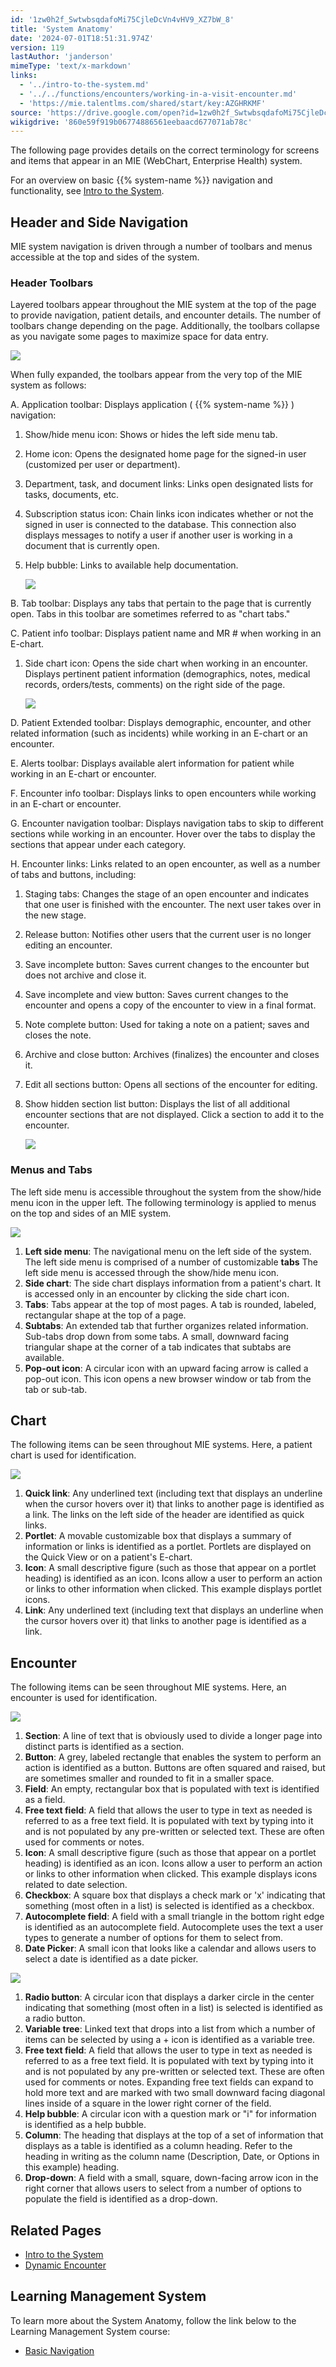 ```yaml
---
id: '1zw0h2f_SwtwbsqdafoMi75CjleDcVn4vHV9_XZ7bW_8'
title: 'System Anatomy'
date: '2024-07-01T18:51:31.974Z'
version: 119
lastAuthor: 'janderson'
mimeType: 'text/x-markdown'
links:
  - '../intro-to-the-system.md'
  - '../../functions/encounters/working-in-a-visit-encounter.md'
  - 'https://mie.talentlms.com/shared/start/key:AZGHRKMF'
source: 'https://drive.google.com/open?id=1zw0h2f_SwtwbsqdafoMi75CjleDcVn4vHV9_XZ7bW_8'
wikigdrive: '860e59f919b06774886561eebaacd677071ab78c'
---
```

The following page provides details on the correct terminology for screens and items that appear in an MIE (WebChart, Enterprise Health) system.

For an overview on basic {{% system-name %}} navigation and functionality, see [Intro to the System](../intro-to-the-system.md).

## Header and Side Navigation

MIE system navigation is driven through a number of toolbars and menus accessible at the top and sides of the system.

### Header Toolbars

Layered toolbars appear throughout the MIE system at the top of the page to provide navigation, patient details, and encounter details. The number of toolbars change depending on the page. Additionally, the toolbars collapse as you navigate some pages to maximize space for data entry.

![](../system-anatomy.assets/f801232756e795be4e4d6caaab141acf.png)

When fully expanded, the toolbars appear from the very top of the MIE system as follows:

A. Application toolbar: Displays application ( {{% system-name %}} ) navigation:

1. Show/hide menu icon: Shows or hides the left side menu tab.
2. Home icon: Opens the designated home page for the signed-in user (customized per user or department).
3. Department, task, and document links: Links open designated lists for tasks, documents, etc.
4. Subscription status icon: Chain links icon indicates whether or not the signed in user is connected to the database. This connection also displays messages to notify a user if another user is working in a document that is currently open.
5. Help bubble: Links to available help documentation.

    ![](../system-anatomy.assets/9e013b714cc8409722c8257f383bbc31.png)

B. Tab toolbar: Displays any tabs that pertain to the page that is currently open. Tabs in this toolbar are sometimes referred to as "chart tabs."

C. Patient info toolbar: Displays patient name and MR # when working in an E-chart.

1. Side chart icon: Opens the side chart when working in an encounter. Displays pertinent patient information (demographics, notes, medical records, orders/tests, comments) on the right side of the page.

    ![](../system-anatomy.assets/bd97d467d82a6d81f00bc02a2cab0eb0.png)

D. Patient Extended toolbar: Displays demographic, encounter, and other related information (such as incidents) while working in an E-chart or an encounter.

E. Alerts toolbar: Displays available alert information for patient while working in an E-chart or encounter.

F. Encounter info toolbar: Displays links to open encounters while working in an E-chart or encounter.

G. Encounter navigation toolbar: Displays navigation tabs to skip to different sections while working in an encounter. Hover over the tabs to display the sections that appear under each category.

H. Encounter links: Links related to an open encounter, as well as a number of tabs and buttons, including:

1. Staging tabs: Changes the stage of an open encounter and indicates that one user is finished with the encounter. The next user takes over in the new stage.
2. Release button: Notifies other users that the current user is no longer editing an encounter.
3. Save incomplete button: Saves current changes to the encounter but does not archive and close it.
4. Save incomplete and view button: Saves current changes to the encounter and opens a copy of the encounter to view in a final format.
5. Note complete button: Used for taking a note on a patient; saves and closes the note.
6. Archive and close button: Archives (finalizes) the encounter and closes it.
7. Edit all sections button: Opens all sections of the encounter for editing.
8. Show hidden section list button: Displays the list of all additional encounter sections that are not displayed. Click a section to add it to the encounter.

    ![](../system-anatomy.assets/ff661c073f6a045ad0591b820299c861.png)

### Menus and Tabs

The left side menu is accessible throughout the system from the show/hide menu icon in the upper left. The following terminology is applied to menus on the top and sides of an MIE system.

![](../system-anatomy.assets/3bff6b576461e7efe8c1c2e773ad538c.png)

1. <strong>Left side menu</strong>: The navigational menu on the left side of the system. The left side menu is comprised of a number of customizable <strong>tabs</strong> The left side menu is accessed through the show/hide menu icon.
2. <strong>Side chart</strong>: The side chart displays information from a patient's chart. It is accessed only in an encounter by clicking the side chart icon.
3. <strong>Tabs</strong>: Tabs appear at the top of most pages. A tab is rounded, labeled, rectangular shape at the top of a page.
4. <strong>Subtabs</strong>: An extended tab that further organizes related information. Sub-tabs drop down from some tabs. A small, downward facing triangular shape at the corner of a tab indicates that subtabs are available.
5. <strong>Pop-out icon</strong>: A circular icon with an upward facing arrow is called a pop-out icon. This icon opens a new browser window or tab from the tab or sub-tab.

## Chart

The following items can be seen throughout MIE systems. Here, a patient chart is used for identification.

![](../system-anatomy.assets/3b0ca617252aa223a71b3e76972b0b64.png)

1. <strong>Quick link</strong>: Any underlined text (including text that displays an underline when the cursor hovers over it) that links to another page is identified as a link. The links on the left side of the header are identified as quick links.
2. <strong>Portlet</strong>: A movable customizable box that displays a summary of information or links is identified as a portlet. Portlets are displayed on the Quick View or on a patient's E-chart.
3. <strong>Icon</strong>: A small descriptive figure (such as those that appear on a portlet heading) is identified as an icon. Icons allow a user to perform an action or links to other information when clicked. This example displays portlet icons.
4. <strong>Link</strong>: Any underlined text (including text that displays an underline when the cursor hovers over it) that links to another page is identified as a link.

## Encounter

The following items can be seen throughout MIE systems. Here, an encounter is used for identification.

![](../system-anatomy.assets/f4debfe97b8d63d668563d73dbb863a0.png)

1. <strong>Section</strong>: A line of text that is obviously used to divide a longer page into distinct parts is identified as a section.
2. <strong>Button</strong>: A grey, labeled rectangle that enables the system to perform an action is identified as a button. Buttons are often squared and raised, but are sometimes smaller and rounded to fit in a smaller space.
3. <strong>Field</strong>: An empty, rectangular box that is populated with text is identified as a field.
4. <strong>Free text field</strong>: A field that allows the user to type in text as needed is referred to as a free text field. It is populated with text by typing into it and is not populated by any pre-written or selected text. These are often used for comments or notes.
5. <strong>Icon</strong>: A small descriptive figure (such as those that appear on a portlet heading) is identified as an icon. Icons allow a user to perform an action or links to other information when clicked. This example displays icons related to date selection.
6. <strong>Checkbox</strong>: A square box that displays a check mark or 'x' indicating that something (most often in a list) is selected is identified as a checkbox.
7. <strong>Autocomplete field</strong>: A field with a small triangle in the bottom right edge is identified as an autocomplete field. Autocomplete uses the text a user types to generate a number of options for them to select from.
8. <strong>Date Picker</strong>: A small icon that looks like a calendar and allows users to select a date is identified as a date picker.

![](../system-anatomy.assets/e268c17310a58bf38b45355eaab303ef.png)

1. <strong>Radio button</strong>: A circular icon that displays a darker circle in the center indicating that something (most often in a list) is selected is identified as a radio button.
2. <strong>Variable tree</strong>: Linked text that drops into a list from which a number of items can be selected by using a + icon is identified as a variable tree.
3. <strong>Free text field</strong>: A field that allows the user to type in text as needed is referred to as a free text field. It is populated with text by typing into it and is not populated by any pre-written or selected text. These are often used for comments or notes. Expanding free text fields can expand to hold more text and are marked with two small downward facing diagonal lines inside of a square in the lower right corner of the field.
4. <strong>Help bubble</strong>: A circular icon with a question mark or "i" for information is identified as a help bubble.
5. <strong>Column</strong>: The heading that displays at the top of a set of information that displays as a table is identified as a column heading. Refer to the heading in writing as the column name (Description, Date, or Options in this example) heading.
6. <strong>Drop-down</strong>: A field with a small, square, down-facing arrow icon in the right corner that allows users to select from a number of options to populate the field is identified as a drop-down.

## Related Pages

* [Intro to the System](../intro-to-the-system.md)
* [Dynamic Encounter](../../functions/encounters/working-in-a-visit-encounter.md)

## Learning Management System

To learn more about the System Anatomy, follow the link below to the Learning Management System course:

* [Basic Navigation](https://mie.talentlms.com/shared/start/key:AZGHRKMF)
